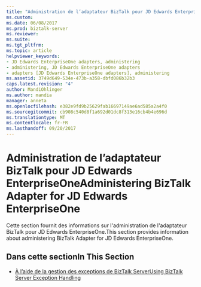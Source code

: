 ```yaml
---
title: "Administration de l’adaptateur BizTalk pour JD Edwards EnterpriseOne | Documents Microsoft"
ms.custom: 
ms.date: 06/08/2017
ms.prod: biztalk-server
ms.reviewer: 
ms.suite: 
ms.tgt_pltfrm: 
ms.topic: article
helpviewer_keywords:
- JD Edwards EnterpriseOne adapters, administering
- administering, JD Edwards EnterpriseOne adapters
- adapters [JD Edwards EnterpriseOne adapters], administering
ms.assetid: 3749d649-534e-473b-a358-dbfd086b32b3
caps.latest.revision: "4"
author: MandiOhlinger
ms.author: mandia
manager: anneta
ms.openlocfilehash: e382e9fd9b25629fab16697149ae6ad585a2a4f0
ms.sourcegitcommit: cb908c540d8f1a692d01dc8f313e16cb4b4e696d
ms.translationtype: MT
ms.contentlocale: fr-FR
ms.lasthandoff: 09/20/2017
---
```

# <a name="administering-biztalk-adapter-for-jd-edwards-enterpriseone"></a><span data-ttu-id="e4b60-102">Administration de l’adaptateur BizTalk pour JD Edwards EnterpriseOne</span><span class="sxs-lookup"><span data-stu-id="e4b60-102">Administering BizTalk Adapter for JD Edwards EnterpriseOne</span></span>
<span data-ttu-id="e4b60-103">Cette section fournit des informations sur l'administration de l'adaptateur BizTalk pour JD Edwards EnterpriseOne.</span><span class="sxs-lookup"><span data-stu-id="e4b60-103">This section provides information about administering BizTalk Adapter for JD Edwards EnterpriseOne.</span></span>  
  
## <a name="in-this-section"></a><span data-ttu-id="e4b60-104">Dans cette section</span><span class="sxs-lookup"><span data-stu-id="e4b60-104">In This Section</span></span>  
  
-   [<span data-ttu-id="e4b60-105">À l’aide de la gestion des exceptions de BizTalk Server</span><span class="sxs-lookup"><span data-stu-id="e4b60-105">Using BizTalk Server Exception Handling</span></span>](../core/using-biztalk-server-exception-handling3.md)